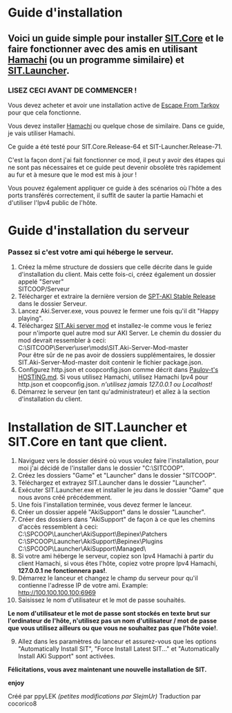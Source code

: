 # Guide d'installation

## Voici un guide simple pour installer [SIT.Core](https://github.com/paulov-t/SIT.Core) et le faire fonctionner avec des amis en utilisant [Hamachi](https://www.vpn.net/) (ou un programme similaire) et [SIT.Launcher](https://github.com/paulov-t/SIT.Launcher).

### LISEZ CECI AVANT DE COMMENCER !
Vous devez acheter et avoir une installation active de [Escape From Tarkov](https://www.escapefromtarkov.com/) pour que cela fonctionne.

Vous devez installer [Hamachi](https://www.vpn.net/) ou quelque chose de similaire. Dans ce guide, je vais utiliser Hamachi.

Ce guide a été testé pour SIT.Core.Release-64 et SIT-Launcher.Release-71.

C'est la façon dont j'ai fait fonctionner ce mod, il peut y avoir des étapes qui ne sont pas nécessaires et ce guide peut devenir obsolète très rapidement au fur et à mesure que le mod est mis à jour !

Vous pouvez également appliquer ce guide à des scénarios où l'hôte a des ports transférés correctement, il suffit de sauter la partie Hamachi et d'utiliser l'Ipv4 public de l'hôte.

# Guide d'installation du serveur 
### Passez si c'est votre ami qui héberge le serveur.
1. Créez la même structure de dossiers que celle décrite dans le guide d'installation du client.
Mais cette fois-ci, créez également un dossier appelé "Server"\
SITCOOP/Serveur
2. Télécharger et extraire la dernière version de [SPT-AKI Stable Release](https://dev.sp-tarkov.com/SPT-AKI/Stable-releases/releases) dans le dossier Serveur.
3. Lancez Aki.Server.exe, vous pouvez le fermer une fois qu'il dit "Happy playing".
4. Téléchargez [SIT.Aki server mod](https://github.com/paulov-t/SIT.Aki-Server-Mod) et installez-le comme vous le feriez pour n'importe quel autre mod sur AKI Server.
Le chemin du dossier du mod devrait ressembler à ceci:\
C:\SITCOOP\Server\user\mods\SIT.Aki-Server-Mod-master\
Pour être sûr de ne pas avoir de dossiers supplémentaires, le dossier SIT.Aki-Server-Mod-master doit contenir le fichier package.json.
5. Configurez http.json et coopconfig.json comme décrit dans [Paulov-t's HOSTING.md](https://github.com/paulov-t/SIT.Core/wiki/Hosting-French).
Si vous utilisez Hamachi, utilisez Hamachi Ipv4 pour http.json et coopconfig.json.
*n'utilisez jamais 127.0.0.1 ou Localhost!*
6. Démarrez le serveur (en tant qu'administrateur) et allez à la section d'installation du client.

# Installation de SIT.Launcher et SIT.Core en tant que client.

1. Naviguez vers le dossier désiré où vous voulez faire l'installation, pour moi j'ai décidé de l'installer dans le dossier "C:\SITCOOP".
2. Créez les dossiers "Game" et "Launcher" dans le dossier "SITCOOP".
3. Téléchargez et extrayez SIT.Launcher dans le dossier "Launcher".
4. Exécuter SIT.Launcher.exe et installer le jeu dans le dossier "Game" que nous avons créé précédemment.
5. Une fois l'installation terminée, vous devez fermer le lanceur.
6. Créer un dossier appelé "AkiSupport" dans le dossier "Launcher".
7. Créer des dossiers dans "AkiSupport" de façon à ce que les chemins d'accès ressemblent à ceci:\
C:\SPCOOP\Launcher\AkiSupport\Bepinex\Patchers\
C:\SPCOOP\Launcher\AkiSupport\Bepinex\Plugins\
C:\SPCOOP\Launcher\AkiSupport\Managed\
6. Si votre ami héberge le serveur, copiez son Ipv4 Hamachi à partir du client Hamachi, si vous êtes l'hôte, copiez votre propre Ipv4 Hamachi, **127.0.0.1 ne fonctionnera pas!**.
7. Démarrez le lanceur et changez le champ du serveur pour qu'il contienne l'adresse IP de votre ami.
Example: http://100.100.100.100:6969
8. Saisissez le nom d'utilisateur et le mot de passe souhaités. 

**Le nom d'utilisateur et le mot de passe sont stockés en texte brut sur l'ordinateur de l'hôte, n'utilisez pas un nom d'utilisateur / mot de passe que vous utilisez ailleurs ou que vous ne souhaitez pas que l'hôte voie!**.

9. Allez dans les paramètres du lanceur et assurez-vous que les options "Automatically Install SIT", "Force Install Latest SIT..." et "Automatically Install AKi Support" sont activées.

**Félicitations, vous avez maintenant une nouvelle installation de SIT.**

**enjoy**

Créé par ppyLEK *(petites modifications par SlejmUr)* Traduction par cocorico8
